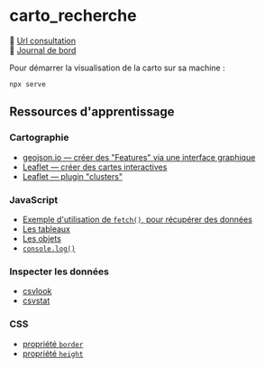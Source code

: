 # carto_recherche

🔎 [Url consultation](https://sofiaboulaarab.github.io/carto_recherche/)<br>
📰 [Journal de bord](journaldebord.md)

Pour démarrer la visualisation de la carto sur sa machine :

```shell
npx serve
```


## Ressources d'apprentissage

### Cartographie

- [geojson.io — créer des "Features" via une interface graphique](http://geojson.io)
- [Leaflet — créer des cartes interactives](https://leafletjs.com/)
- [Leaflet — plugin "clusters"](https://github.com/Leaflet/Leaflet.markercluster)

### JavaScript

- [Exemple d'utilisation de `fetch()`, pour récupérer des données](https://github.com/mdn/fetch-examples/blob/master/fetch-json/index.html)
- [Les tableaux](https://oncletom.io/node.js/chapter-03/#array)
- [Les objets](https://oncletom.io/node.js/chapter-03/#object)
- [`console.log()`](https://developer.mozilla.org/fr/docs/Web/API/Console)

### Inspecter les données

- [csvlook](https://csvkit.readthedocs.io/en/latest/scripts/csvlook.html)
- [csvstat](https://csvkit.readthedocs.io/en/latest/scripts/csvstat.html)


### CSS

- [propriété `border`](https://developer.mozilla.org/en-US/docs/Web/CSS/border)
- [propriété `height`](https://developer.mozilla.org/en-US/docs/Web/CSS/height)
